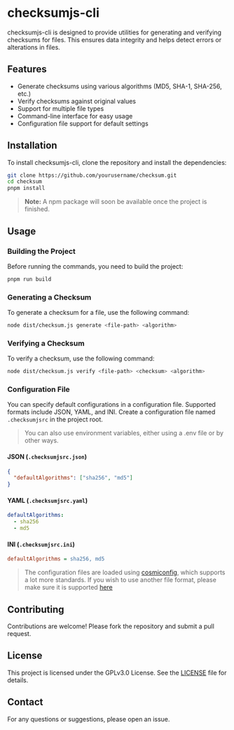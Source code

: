 # checksumjs-cli

checksumjs-cli is designed to provide utilities for generating and verifying checksums for files. This ensures data integrity and helps detect errors or alterations in files.

## Features

- Generate checksums using various algorithms (MD5, SHA-1, SHA-256, etc.)
- Verify checksums against original values
- Support for multiple file types
- Command-line interface for easy usage
- Configuration file support for default settings

## Installation

To install checksumjs-cli, clone the repository and install the dependencies:

```bash
git clone https://github.com/yourusername/checksum.git
cd checksum
pnpm install
```

> **Note:** A npm package will soon be available once the project is finished.

## Usage

### Building the Project

Before running the commands, you need to build the project:

```bash
pnpm run build
```

### Generating a Checksum

To generate a checksum for a file, use the following command:

```bash
node dist/checksum.js generate <file-path> <algorithm>
```

### Verifying a Checksum

To verify a checksum, use the following command:

```bash
node dist/checksum.js verify <file-path> <checksum> <algorithm>
```

### Configuration File

You can specify default configurations in a configuration file. Supported formats include JSON, YAML, and INI. Create a configuration file named `.checksumjsrc` in the project root.
> You can also use environment variables, either using a .env file or by other ways.

#### JSON (`.checksumjsrc.json`)

```json
{
  "defaultAlgorithms": ["sha256", "md5"]
}
```

#### YAML (`.checksumjsrc.yaml`)

```yaml
defaultAlgorithms:
  - sha256
  - md5
```

#### INI (`.checksumjsrc.ini`)

```ini
defaultAlgorithms = sha256, md5
```
> The configuration files are loaded using [cosmiconfig](https://github.com/cosmiconfig/cosmiconfig), which supports a lot more standards. If you wish to use another file format, please make sure it is supported [here](https://github.com/cosmiconfig/cosmiconfig?tab=readme-ov-file#usage-for-end-users)

## Contributing

Contributions are welcome! Please fork the repository and submit a pull request.

## License

This project is licensed under the GPLv3.0 License. See the [LICENSE](LICENSE) file for details.

## Contact

For any questions or suggestions, please open an issue.
